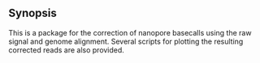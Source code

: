 ## Synopsis

This is a package for the correction of nanopore basecalls using the raw signal and genome alignment. Several scripts for plotting the resulting corrected reads are also provided.
